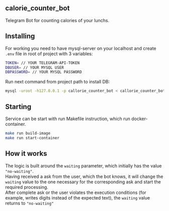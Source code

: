 ## calorie_counter_bot
Telegram Bot for counting calories of your lunchs.

## Installing

For working you need to have mysql-server on your localhost and create `.env` file in root of project with 3 variables:

```sh
TOKEN= // YOUR TELEGRAM-API-TOKEN
DBUSER= // YOUR MYSQL USER
DBPASSWORD= // YOUR MYSQL PASSWORD
```
Run next command from project path to install DB:

```sh
mysql -uroot -h127.0.0.1 -p callorie_counter_bot < callorie_counter_bot.sql
```
## Starting

Service can be start with run Makefile instruction, which run docker-container.</br>

```sh
make run build-image
make run start-container
```

## How it works

The logic is built around the `waiting` parameter, which initially has the value `"no-waiting"`.</br>
Having received a ask from the user, which the bot knows, it will change the `waiting` value to the one necessary for the corresponding ask and start the required processing.</br>
After complete ask or the user violates the execution conditions (for example, writes digits instead of the expected text), the `waiting` value returns to `"no-waiting"`

